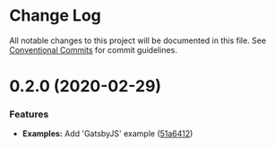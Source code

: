 # Change Log

All notable changes to this project will be documented in this file.
See [Conventional Commits](https://conventionalcommits.org) for commit guidelines.

# 0.2.0 (2020-02-29)


### Features

* **Examples:** Add 'GatsbyJS' example ([51a6412](https://github.com/gatsbyjs/gatsby-starter-default/commit/51a6412a8b374d336e992acba0a9071efe41320f))
